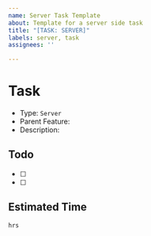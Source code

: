 ```yaml
---
name: Server Task Template
about: Template for a server side task
title: "[TASK: SERVER]"
labels: server, task
assignees: ''

---
```


# Task
- Type: `Server`
- Parent Feature: 
- Description:

## Todo
- [ ]
- [ ]

## Estimated Time
`hrs`

